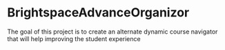 # BrightspaceAdvanceOrganizor
The goal of this project is to create an alternate dynamic course navigator that will help improving the student experience
